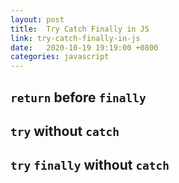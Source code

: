 ```yaml
---
layout: post
title:  Try Catch Finally in JS
link: try-catch-finally-in-js
date:   2020-10-19 19:19:00 +0800
categories: javascript
---
```


## `return` before `finally`

## `try` without `catch`

## `try` `finally` without `catch`

